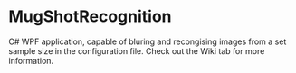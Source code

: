 # MugShotRecognition
C# WPF application, capable of bluring and recongising images from a set sample size in the configuration file. Check out the Wiki tab for more information.
